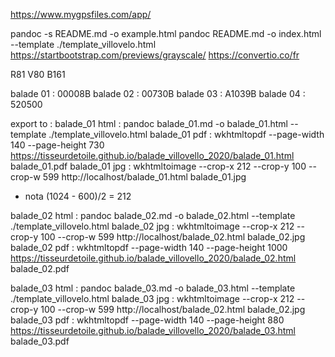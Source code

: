 https://www.mygpsfiles.com/app/

pandoc -s README.md -o example.html
pandoc README.md -o index.html --template ./template_villovelo.html
https://startbootstrap.com/previews/grayscale/
https://convertio.co/fr

R81 V80 B161

balade 01 : 00008B
balade 02 : 00730B
balade 03 : A1039B
balade 04 : 520500

export to :
balade_01 html : pandoc balade_01.md -o balade_01.html --template ./template_villovelo.html
balade_01 pdf : wkhtmltopdf --page-width 140 --page-height 730 https://tisseurdetoile.github.io/balade_villovello_2020/balade_01.html balade_01.pdf
balade_01 jpg : wkhtmltoimage --crop-x 212 --crop-y 100 --crop-w 599 http://localhost/balade_01.html balade_01.jpg

- nota (1024 - 600)/2 = 212

balade_02 html : pandoc balade_02.md -o balade_02.html --template ./template_villovelo.html
balade_02 jpg : wkhtmltoimage --crop-x 212 --crop-y 100 --crop-w 599 http://localhost/balade_02.html balade_02.jpg
balade_02 pdf : wkhtmltopdf --page-width 140 --page-height 1000 https://tisseurdetoile.github.io/balade_villovello_2020/balade_02.html balade_02.pdf

balade_03 html : pandoc balade_03.md -o balade_03.html --template ./template_villovelo.html
balade_03 jpg : wkhtmltoimage --crop-x 212 --crop-y 100 --crop-w 599 http://localhost/balade_02.html balade_02.jpg
balade_03 pdf : wkhtmltopdf --page-width 140 --page-height 880 https://tisseurdetoile.github.io/balade_villovello_2020/balade_03.html balade_03.pdf
